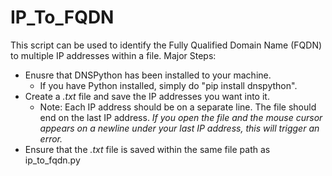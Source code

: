 # IP_To_FQDN
This script can be used to identify the Fully Qualified Domain Name (FQDN) to multiple IP addresses within a file.
Major Steps:
+ Enusre that DNSPython has been installed to your machine.
  - If you have Python installed, simply do "pip install dnspython".
+ Create a *.txt* file and save the IP addresses you want into it. 
  - Note: Each IP address should be on a separate line. The file should end on the last IP address. *If you open the file and the mouse       cursor appears on a newline under your last IP address, this will trigger an error.*
+ Ensure that the *.txt* file is saved within the same file path as ip_to_fqdn.py
